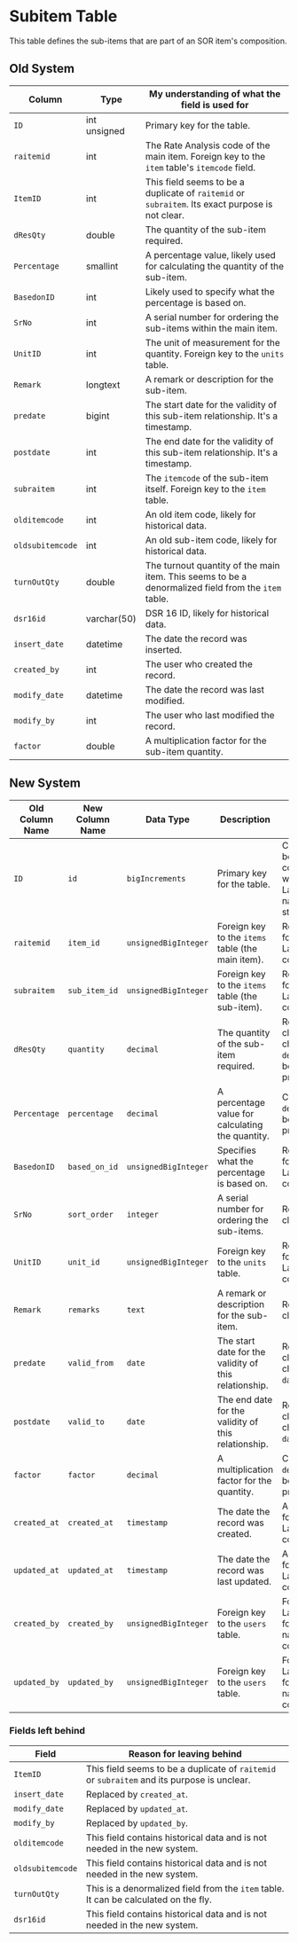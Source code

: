 
# Subitem Table

This table defines the sub-items that are part of an SOR item's composition.

## Old System

| Column | Type | My understanding of what the field is used for |
|---|---|---|
| `ID` | int unsigned | Primary key for the table. |
| `raitemid` | int | The Rate Analysis code of the main item. Foreign key to the `item` table's `itemcode` field. |
| `ItemID` | int | This field seems to be a duplicate of `raitemid` or `subraitem`. Its exact purpose is not clear. |
| `dResQty` | double | The quantity of the sub-item required. |
| `Percentage` | smallint | A percentage value, likely used for calculating the quantity of the sub-item. |
| `BasedonID` | int | Likely used to specify what the percentage is based on. |
| `SrNo` | int | A serial number for ordering the sub-items within the main item. |
| `UnitID` | int | The unit of measurement for the quantity. Foreign key to the `units` table. |
| `Remark` | longtext | A remark or description for the sub-item. |
| `predate` | bigint | The start date for the validity of this sub-item relationship. It's a timestamp. |
| `postdate` | int | The end date for the validity of this sub-item relationship. It's a timestamp. |
| `subraitem` | int | The `itemcode` of the sub-item itself. Foreign key to the `item` table. |
| `olditemcode` | int | An old item code, likely for historical data. |
| `oldsubitemcode` | int | An old sub-item code, likely for historical data. |
| `turnOutQty` | double | The turnout quantity of the main item. This seems to be a denormalized field from the `item` table. |
| `dsr16id` | varchar(50) | DSR 16 ID, likely for historical data. |
| `insert_date` | datetime | The date the record was inserted. |
| `created_by` | int | The user who created the record. |
| `modify_date` | datetime | The date the record was last modified. |
| `modify_by` | int | The user who last modified the record. |
| `factor` | double | A multiplication factor for the sub-item quantity. |

## New System

| Old Column Name | New Column Name | Data Type | Description | Remarks |
|---|---|---|---|---|
| `ID` | `id` | `bigIncrements` | Primary key for the table. | Changed to be more conventional with Laravel's naming standards. |
| `raitemid` | `item_id` | `unsignedBigInteger` | Foreign key to the `items` table (the main item). | Renamed to follow Laravel's conventions. |
| `subraitem` | `sub_item_id` | `unsignedBigInteger` | Foreign key to the `items` table (the sub-item). | Renamed to follow Laravel's conventions. |
| `dResQty` | `quantity` | `decimal` | The quantity of the sub-item required. | Renamed for clarity and changed to `decimal` for better precision. |
| `Percentage` | `percentage` | `decimal` | A percentage value for calculating the quantity. | Changed to `decimal` for better precision. |
| `BasedonID` | `based_on_id` | `unsignedBigInteger` | Specifies what the percentage is based on. | Renamed to follow Laravel's conventions. |
| `SrNo` | `sort_order` | `integer` | A serial number for ordering the sub-items. | Renamed for clarity. |
| `UnitID` | `unit_id` | `unsignedBigInteger` | Foreign key to the `units` table. | Renamed to follow Laravel's conventions. |
| `Remark` | `remarks` | `text` | A remark or description for the sub-item. | Renamed for clarity. |
| `predate` | `valid_from` | `date` | The start date for the validity of this relationship. | Renamed for clarity and changed to `date` type. |
| `postdate` | `valid_to` | `date` | The end date for the validity of this relationship. | Renamed for clarity and changed to `date` type. |
| `factor` | `factor` | `decimal` | A multiplication factor for the quantity. | Changed to `decimal` for better precision. |
| `created_at` | `created_at` | `timestamp` | The date the record was created. | Added to follow Laravel's conventions. |
| `updated_at` | `updated_at` | `timestamp` | The date the record was last updated. | Added to follow Laravel's conventions. |
| `created_by` | `created_by` | `unsignedBigInteger` | Foreign key to the `users` table. | Follows Laravel's foreign key naming conventions. |
| `updated_by` | `updated_by` | `unsignedBigInteger` | Foreign key to the `users` table. | Follows Laravel's foreign key naming conventions. |

### Fields left behind

| Field | Reason for leaving behind |
|---|---|
| `ItemID` | This field seems to be a duplicate of `raitemid` or `subraitem` and its purpose is unclear. |
| `insert_date` | Replaced by `created_at`. |
| `modify_date` | Replaced by `updated_at`. |
| `modify_by` | Replaced by `updated_by`. |
| `olditemcode` | This field contains historical data and is not needed in the new system. |
| `oldsubitemcode` | This field contains historical data and is not needed in the new system. |
| `turnOutQty` | This is a denormalized field from the `item` table. It can be calculated on the fly. |
| `dsr16id` | This field contains historical data and is not needed in the new system. |
